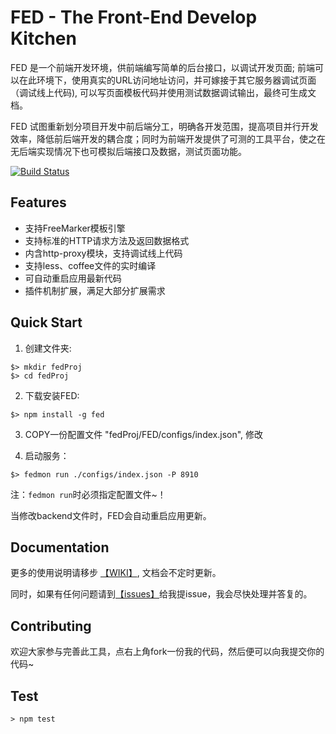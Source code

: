 FED - The Front-End Develop Kitchen
====================

FED 是一个前端开发环境，供前端编写简单的后台接口，以调试开发页面; 前端可以在此环境下，使用真实的URL访问地址访问，并可嫁接于其它服务器调试页面（调试线上代码), 可以写页面模板代码并使用测试数据调试输出，最终可生成文档。

FED 试图重新划分项目开发中前后端分工，明确各开发范围，提高项目并行开发效率，降低前后端开发的耦合度；同时为前端开发提供了可测的工具平台，使之在无后端实现情况下也可模拟后端接口及数据，测试页面功能。

[![Build Status](https://travis-ci.org/ijse/FED.png?branch=master)](https://travis-ci.org/ijse/FED)

## Features

* 支持FreeMarker模板引擎
* 支持标准的HTTP请求方法及返回数据格式
* 内含http-proxy模块，支持调试线上代码
* 支持less、coffee文件的实时编译
* 可自动重启应用最新代码
* 插件机制扩展，满足大部分扩展需求

## Quick Start

1. 创建文件夹:

```
$> mkdir fedProj
$> cd fedProj
```

2. 下载安装FED:

```
$> npm install -g fed
```

3. COPY一份配置文件 "fedProj/FED/configs/index.json", 修改

4. 启动服务：

```
$> fedmon run ./configs/index.json -P 8910
```

注：`fedmon run`时必须指定配置文件~！

当修改backend文件时，FED会自动重启应用更新。


## Documentation

更多的使用说明请移步 [【WIKI】](https://github.com/ijse/FED/wiki), 文档会不定时更新。

同时，如果有任何问题请到[【issues】](https://github.com/ijse/FED/issues)给我提issue，我会尽快处理并答复的。


## Contributing

欢迎大家参与完善此工具，点右上角fork一份我的代码，然后便可以向我提交你的代码~

## Test

	> npm test

